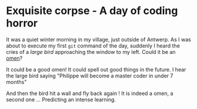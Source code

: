 # Exquisite corpse - A day of coding horror

It was a quiet winter morning in my village, just outside of Antwerp. As I was about to execute my first `git` command of the day, suddenly I heard the cries of a _large bird_ approaching the window to my left. Could it be an [omen](https://en.wikipedia.org/wiki/Omen#Ancient_Greece)?


It could be a good omen!
It could spell out good things in the future.
I hear the large bird saying "Philippe will become a master coder in under 7 months"

And then the bird hit a wall and fly back again ! It is indeed a omen, a second one ... Predicting an intense learning.
